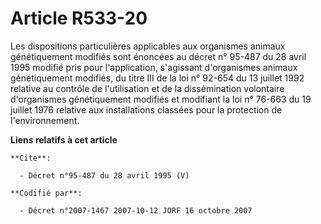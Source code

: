 # Article R533-20

Les dispositions particulières applicables aux organismes animaux génétiquement modifiés sont énoncées au décret n° 95-487 du
28 avril 1995 modifié pris pour l'application, s'agissant d'organismes animaux génétiquement modifiés, du titre III de la loi
n° 92-654 du 13 juillet 1992 relative au contrôle de l'utilisation et de la dissémination volontaire d'organismes
génétiquement modifiés et modifiant la loi n° 76-663 du 19 juillet 1976 relative aux installations classées pour la
protection de l'environnement.

**Liens relatifs à cet article**

	**Cite**:

	  - Décret n°95-487 du 28 avril 1995 (V)

	**Codifié par**:

	  - Décret n°2007-1467 2007-10-12 JORF 16 octobre 2007
